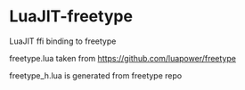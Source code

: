 # LuaJIT-freetype
LuaJIT ffi binding to freetype

freetype.lua taken from https://github.com/luapower/freetype

freetype_h.lua is generated from freetype repo
